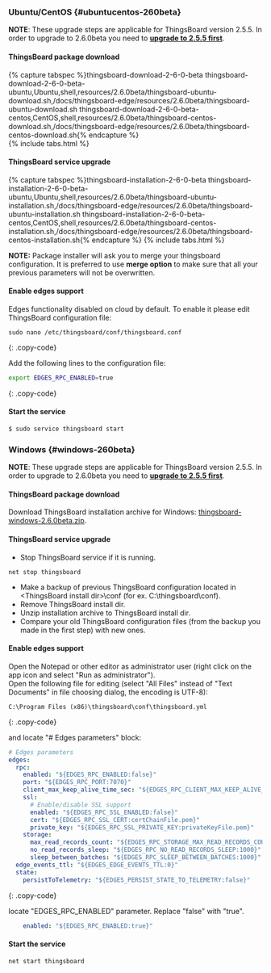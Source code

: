### Ubuntu/CentOS {#ubuntucentos-260beta}

**NOTE**: These upgrade steps are applicable for ThingsBoard version 2.5.5. In order to upgrade to 2.6.0beta you need to [**upgrade to 2.5.5 first**](/docs/user-guide/install/upgrade-instructions/#ubuntucentos-255).

#### ThingsBoard package download

{% capture tabspec %}thingsboard-download-2-6-0-beta
thingsboard-download-2-6-0-beta-ubuntu,Ubuntu,shell,resources/2.6.0beta/thingsboard-ubuntu-download.sh,/docs/thingsboard-edge/resources/2.6.0beta/thingsboard-ubuntu-download.sh
thingsboard-download-2-6-0-beta-centos,CentOS,shell,resources/2.6.0beta/thingsboard-centos-download.sh,/docs/thingsboard-edge/resources/2.6.0beta/thingsboard-centos-download.sh{% endcapture %}  
{% include tabs.html %}

#### ThingsBoard service upgrade

{% capture tabspec %}thingsboard-installation-2-6-0-beta
thingsboard-installation-2-6-0-beta-ubuntu,Ubuntu,shell,resources/2.6.0beta/thingsboard-ubuntu-installation.sh,/docs/thingsboard-edge/resources/2.6.0beta/thingsboard-ubuntu-installation.sh
thingsboard-installation-2-6-0-beta-centos,CentOS,shell,resources/2.6.0beta/thingsboard-centos-installation.sh,/docs/thingsboard-edge/resources/2.6.0beta/thingsboard-centos-installation.sh{% endcapture %} 
{% include tabs.html %}

**NOTE:** Package installer will ask you to merge your thingsboard configuration. It is preferred to use **merge option** to make sure that all your previous parameters will not be overwritten.  

#### Enable edges support 

Edges functionality disabled on cloud by default. 
To enable it please edit ThingsBoard configuration file:

```text
sudo nano /etc/thingsboard/conf/thingsboard.conf
```
{: .copy-code}

Add the following lines to the configuration file:

```bash
export EDGES_RPC_ENABLED=true
```
{: .copy-code}

#### Start the service

```bash
$ sudo service thingsboard start
```

### Windows {#windows-260beta}

**NOTE**: These upgrade steps are applicable for ThingsBoard version 2.5.5. In order to upgrade to 2.6.0beta you need to [**upgrade to 2.5.5 first**](/docs/user-guide/install/upgrade-instructions/#windows-255).

#### ThingsBoard package download

Download ThingsBoard installation archive for Windows: [thingsboard-windows-2.6.0beta.zip](https://github.com/thingsboard/thingsboard/releases/download/v2.6.0beta/thingsboard-windows-2.6.0beta.zip).

#### ThingsBoard service upgrade

* Stop ThingsBoard service if it is running.
 
```text
net stop thingsboard
```

* Make a backup of previous ThingsBoard configuration located in \<ThingsBoard install dir\>\conf (for ex. C:\thingsboard\conf).
* Remove ThingsBoard install dir.
* Unzip installation archive to ThingsBoard install dir.
* Compare your old ThingsBoard configuration files (from the backup you made in the first step) with new ones.

#### Enable edges support 

Open the Notepad or other editor as administrator user (right click on the app icon and select "Run as administrator").  
Open the following file for editing (select "All Files" instead of "Text Documents" in file choosing dialog, the encoding is UTF-8):

```text 
C:\Program Files (x86)\thingsboard\conf\thingsboard.yml
``` 
{: .copy-code}


and locate "# Edges parameters" block:

```yml
# Edges parameters
edges:
  rpc:
    enabled: "${EDGES_RPC_ENABLED:false}"
    port: "${EDGES_RPC_PORT:7070}"
    client_max_keep_alive_time_sec: "${EDGES_RPC_CLIENT_MAX_KEEP_ALIVE_TIME_SEC:300}"
    ssl:
      # Enable/disable SSL support
      enabled: "${EDGES_RPC_SSL_ENABLED:false}"
      cert: "${EDGES_RPC_SSL_CERT:certChainFile.pem}"
      private_key: "${EDGES_RPC_SSL_PRIVATE_KEY:privateKeyFile.pem}"
    storage:
      max_read_records_count: "${EDGES_RPC_STORAGE_MAX_READ_RECORDS_COUNT:50}"
      no_read_records_sleep: "${EDGES_RPC_NO_READ_RECORDS_SLEEP:1000}"
      sleep_between_batches: "${EDGES_RPC_SLEEP_BETWEEN_BATCHES:1000}"
  edge_events_ttl: "${EDGES_EDGE_EVENTS_TTL:0}"
  state:
    persistToTelemetry: "${EDGES_PERSIST_STATE_TO_TELEMETRY:false}"
``` 
{: .copy-code}

locate "EDGES_RPC_ENABLED" parameter. Replace "false" with "true".

```yml
    enabled: "${EDGES_RPC_ENABLED:true}"
```

#### Start the service

```text
net start thingsboard
```